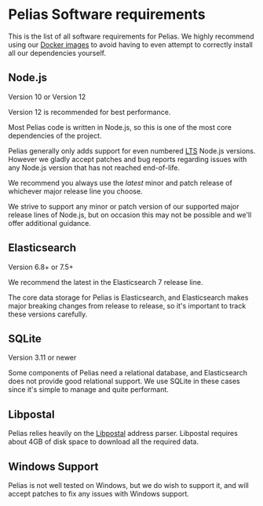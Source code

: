 # Pelias Software requirements

This is the list of all software requirements for Pelias. We highly recommend using our
[Docker images](https://hub.docker.com/r/pelias/) to avoid having to even attempt to correctly
install all our dependencies yourself.

## Node.js

Version 10 or Version 12

Version 12 is recommended for best performance.

Most Pelias code is written in Node.js, so this is one of the most core dependencies of the project.

Pelias generally only adds support for even numbered [LTS](https://github.com/nodejs/Release#release-schedule) Node.js versions.
However we gladly accept patches and bug reports regarding issues with any Node.js version that has not reached end-of-life.

We recommend you always use the _latest_ minor and patch release of whichever major release line you
choose.

We strive to support any minor or patch version of our supported major release lines of Node.js, but on occasion this may not be possible and we'll offer additional guidance.

## Elasticsearch

Version 6.8+ or 7.5+

We recommend the latest in the Elasticsearch 7 release line.

The core data storage for Pelias is Elasticsearch, and Elasticsearch makes major breaking changes
from release to release, so it's important to track these versions carefully.

## SQLite

Version 3.11 or newer

Some components of Pelias need a relational database, and Elasticsearch does not provide good
relational support. We use SQLite in these cases since it's simple to manage and quite performant.

## Libpostal

Pelias relies heavily on the [Libpostal](https://github.com/openvenues/libpostal#installation)
address parser. Libpostal requires about 4GB of disk space to download all the required data.

## Windows Support

Pelias is not well tested on Windows, but we do wish to support it, and will accept patches to fix
any issues with Windows support.
